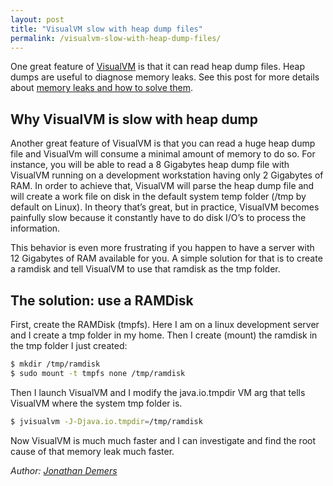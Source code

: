 ```yaml
---
layout: post
title: "VisualVM slow with heap dump files"
permalink: /visualvm-slow-with-heap-dump-files/
---
```


One great feature of [VisualVM](https://visualvm.dev.java.net/) is that it can read heap dump files. Heap dumps are useful to diagnose memory leaks. See this post for more details about [memory leaks and how to solve them](/tech/solve-java-lang-outofmemoryerror-java-heap-space/).

## Why VisualVM is slow with heap dump

Another great feature of VisualVM is that you can read a huge heap dump file and VisualVm will consume a minimal amount of memory to do so. For instance, you will be able to read a 8 Gigabytes heap dump file with VisualVM running on a development workstation having only 2 Gigabytes of RAM. In order to achieve that, VisualVM will parse the heap dump file and will create a work file on disk in the default system temp folder (/tmp by default on Linux). In theory that’s great, but in practice, VisualVM becomes painfully slow because it constantly have to do disk I/O’s to process the information.

This behavior is even more frustrating if you happen to have a server with 12 Gigabytes of RAM available for you. A simple solution for that is to create a ramdisk and tell VisualVM to use that ramdisk as the tmp folder.

## The solution: use a RAMDisk

First, create the RAMDisk (tmpfs). Here I am on a linux development server and I create a tmp folder in my home. Then I create (mount) the ramdisk in the tmp folder I just created:

```bash
$ mkdir /tmp/ramdisk
$ sudo mount -t tmpfs none /tmp/ramdisk
```

Then I launch VisualVM and I modify the java.io.tmpdir VM arg that tells VisualVM where the system tmp folder is.

```bash
$ jvisualvm -J-Djava.io.tmpdir=/tmp/ramdisk
```

Now VisualVM is much much faster and I can investigate and find the root cause of that memory leak much faster.

*Author: [Jonathan Demers](https://www.linkedin.com/in/jonathan-demers-ing "Jonathan Demers")*